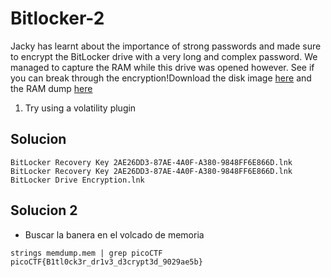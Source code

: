 
# Bitlocker-2

Jacky has learnt about the importance of strong passwords and made sure to encrypt the BitLocker drive with a very long and complex password. We managed to capture the RAM while this drive was opened however. See if you can break through the encryption!Download the disk image [here](https://challenge-files.picoctf.net/c_verbal_sleep/b22e1ca13c0b82bb85afe5ae162f6ecbdf5b651e364e6a2b57c9ad44ae0b3bfd/bitlocker-2.dd) and the RAM dump [here](https://challenge-files.picoctf.net/c_verbal_sleep/b22e1ca13c0b82bb85afe5ae162f6ecbdf5b651e364e6a2b57c9ad44ae0b3bfd/memdump.mem.gz)

1. Try using a volatility plugin

## Solucion





```
BitLocker Recovery Key 2AE26DD3-87AE-4A0F-A380-9848FF6E866D.lnk
BitLocker Recovery Key 2AE26DD3-87AE-4A0F-A380-9848FF6E866D.lnk
BitLocker Drive Encryption.lnk

```


## Solucion 2

- Buscar la banera en el volcado de memoria
```
strings memdump.mem | grep picoCTF
picoCTF{B1tl0ck3r_dr1v3_d3crypt3d_9029ae5b}

```